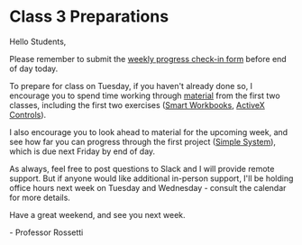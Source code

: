 # Class 3 Preparations

Hello Students,

Please remember to submit the [weekly progress check-in form](https://goo.gl/forms/rsRRFD9QXt5JbfUb2) before end of day today. 

To prepare for class on Tuesday, if you haven't already done so, I encourage you to spend time working through [material](/SCHEDULE.md#unit-i-building-systems-with-vba-in-ms-excel) from the first two classes, including the first two exercises ([Smart Workbooks](/exercises/smart-workbooks.md), [ActiveX Controls](/exercises/activex-controls.md)).

I also encourage you to look ahead to material for the upcoming week, and see how far you can progress through the first project ([Simple System](/projects/simple-system.md)), which is due next Friday by end of day.

As always, feel free to post questions to Slack and I will provide remote support. But if anyone would like additional in-person support, I'll be holding office hours next week on Tuesday and Wednesday - consult the calendar for more details. 

Have a great weekend, and see you next week.

 \- Professor Rossetti
